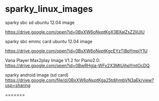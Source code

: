 # sparky_linux_images

sparky sbc sd ubuntu 12.04 image

https://drive.google.com/open?id=0BxXW6oNxptKgX3BXalZsZ2liUlU

sparky sbc emmc card ubuntu 12.04 image

https://drive.google.com/open?id=0BxXW6oNxptKgcEYzTlBpYmpjY1U

Vana Player Max2play Image V1.2 for Piano2.0: 
https://drive.google.com/open?id=0BwRHgia-WFv2X3MtUjhpYmtOcDQ

sparky android image (sd card)
https://drive.google.com/file/d/0BxXW6oNxptKga25tdjhmbVN3aEk/view?usp=sharing  

=======

